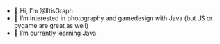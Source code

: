 - 👋 Hi, I’m @IltisGraph
- 👀 I’m interested in photography and gamedesign with Java (but JS or pygame are great as well)
- 🌱 I’m currently learning Java.

<!---
IltisGraph/IltisGraph is a ✨ special ✨ repository because its `README.md` (this file) appears on your GitHub profile.
You can click the Preview link to take a look at your changes.
--->
